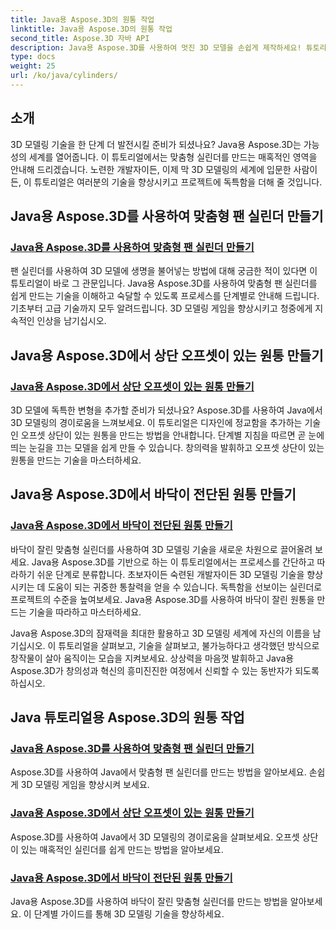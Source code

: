 ```yaml
---
title: Java용 Aspose.3D의 원통 작업
linktitle: Java용 Aspose.3D의 원통 작업
second_title: Aspose.3D 자바 API
description: Java용 Aspose.3D를 사용하여 멋진 3D 모델을 손쉽게 제작하세요! 튜토리얼을 통해 팬 실린더, 오프셋 상단 실린더 및 전단 바닥 실린더를 만드는 방법을 알아보세요.
type: docs
weight: 25
url: /ko/java/cylinders/
---
```

## 소개

3D 모델링 기술을 한 단계 더 발전시킬 준비가 되셨나요? Java용 Aspose.3D는 가능성의 세계를 열어줍니다. 이 튜토리얼에서는 맞춤형 실린더를 만드는 매혹적인 영역을 안내해 드리겠습니다. 노련한 개발자이든, 이제 막 3D 모델링의 세계에 입문한 사람이든, 이 튜토리얼은 여러분의 기술을 향상시키고 프로젝트에 독특함을 더해 줄 것입니다.

## Java용 Aspose.3D를 사용하여 맞춤형 팬 실린더 만들기

### [Java용 Aspose.3D를 사용하여 맞춤형 팬 실린더 만들기](./creating-fan-cylinders/)

팬 실린더를 사용하여 3D 모델에 생명을 불어넣는 방법에 대해 궁금한 적이 있다면 이 튜토리얼이 바로 그 관문입니다. Java용 Aspose.3D를 사용하여 맞춤형 팬 실린더를 쉽게 만드는 기술을 이해하고 숙달할 수 있도록 프로세스를 단계별로 안내해 드립니다. 기초부터 고급 기술까지 모두 알려드립니다. 3D 모델링 게임을 향상시키고 청중에게 지속적인 인상을 남기십시오.

## Java용 Aspose.3D에서 상단 오프셋이 있는 원통 만들기

### [Java용 Aspose.3D에서 상단 오프셋이 있는 원통 만들기](./creating-cylinders-with-offset-top/)

3D 모델에 독특한 변형을 추가할 준비가 되셨나요? Aspose.3D를 사용하여 Java에서 3D 모델링의 경이로움을 느껴보세요. 이 튜토리얼은 디자인에 정교함을 추가하는 기술인 오프셋 상단이 있는 원통을 만드는 방법을 안내합니다. 단계별 지침을 따르면 곧 눈에 띄는 눈길을 끄는 모델을 쉽게 만들 수 있습니다. 창의력을 발휘하고 오프셋 상단이 있는 원통을 만드는 기술을 마스터하세요.

## Java용 Aspose.3D에서 바닥이 전단된 원통 만들기

### [Java용 Aspose.3D에서 바닥이 전단된 원통 만들기](./creating-cylinders-with-sheared-bottom/)

바닥이 잘린 맞춤형 실린더를 사용하여 3D 모델링 기술을 새로운 차원으로 끌어올려 보세요. Java용 Aspose.3D를 기반으로 하는 이 튜토리얼에서는 프로세스를 간단하고 따라하기 쉬운 단계로 분류합니다. 초보자이든 숙련된 개발자이든 3D 모델링 기술을 향상시키는 데 도움이 되는 귀중한 통찰력을 얻을 수 있습니다. 독특함을 선보이는 실린더로 프로젝트의 수준을 높여보세요. Java용 Aspose.3D를 사용하여 바닥이 잘린 원통을 만드는 기술을 따라하고 마스터하세요.

Java용 Aspose.3D의 잠재력을 최대한 활용하고 3D 모델링 세계에 자신의 이름을 남기십시오. 이 튜토리얼을 살펴보고, 기술을 살펴보고, 불가능하다고 생각했던 방식으로 창작물이 살아 움직이는 모습을 지켜보세요. 상상력을 마음껏 발휘하고 Java용 Aspose.3D가 창의성과 혁신의 흥미진진한 여정에서 신뢰할 수 있는 동반자가 되도록 하십시오.
## Java 튜토리얼용 Aspose.3D의 원통 작업
### [Java용 Aspose.3D를 사용하여 맞춤형 팬 실린더 만들기](./creating-fan-cylinders/)
Aspose.3D를 사용하여 Java에서 맞춤형 팬 실린더를 만드는 방법을 알아보세요. 손쉽게 3D 모델링 게임을 향상시켜 보세요.
### [Java용 Aspose.3D에서 상단 오프셋이 있는 원통 만들기](./creating-cylinders-with-offset-top/)
Aspose.3D를 사용하여 Java에서 3D 모델링의 경이로움을 살펴보세요. 오프셋 상단이 있는 매혹적인 실린더를 쉽게 만드는 방법을 알아보세요.
### [Java용 Aspose.3D에서 바닥이 전단된 원통 만들기](./creating-cylinders-with-sheared-bottom/)
Java용 Aspose.3D를 사용하여 바닥이 잘린 맞춤형 실린더를 만드는 방법을 알아보세요. 이 단계별 가이드를 통해 3D 모델링 기술을 향상하세요.